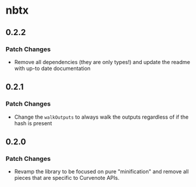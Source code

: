 # nbtx

## 0.2.2

### Patch Changes

- Remove all dependencies (they are only types!) and update the readme with up-to date documentation

## 0.2.1

### Patch Changes

- Change the `walkOutputs` to always walk the outputs regardless of if the hash is present

## 0.2.0

### Patch Changes

- Revamp the library to be focused on pure "minification" and remove all pieces that are specific to Curvenote APIs.
